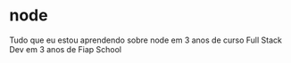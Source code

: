 # node
Tudo que eu estou aprendendo sobre node em 3 anos de curso Full Stack Dev em 3 anos de Fiap School
